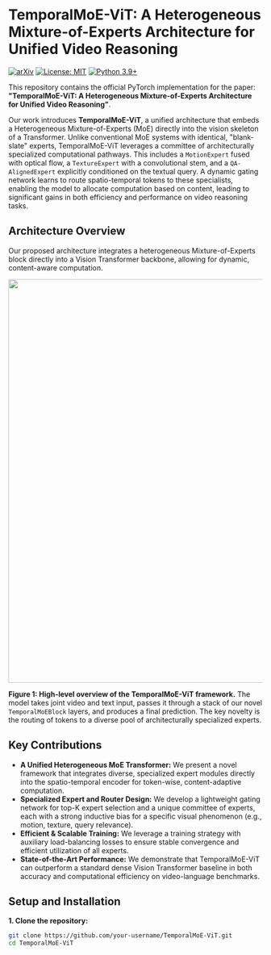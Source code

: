 # TemporalMoE-ViT: A Heterogeneous Mixture-of-Experts Architecture for Unified Video Reasoning

[![arXiv](https://img.shields.io/badge/arXiv-24XX.XXXXX-b31b1b.svg)](https://arxiv.org/abs/24XX.XXXXX) <!-- TODO: Replace with your actual arXiv link -->
[![License: MIT](https://img.shields.io/badge/License-MIT-yellow.svg)](https://opensource.org/licenses/MIT)
[![Python 3.9+](https://img.shields.io/badge/python-3.9+-blue.svg)](https://www.python.org/downloads/release/python-390/)

This repository contains the official PyTorch implementation for the paper: **"TemporalMoE-ViT: A Heterogeneous Mixture-of-Experts Architecture for Unified Video Reasoning"**.

Our work introduces **TemporalMoE-ViT**, a unified architecture that embeds a Heterogeneous Mixture-of-Experts (MoE) directly into the vision skeleton of a Transformer. Unlike conventional MoE systems with identical, "blank-slate" experts, TemporalMoE-ViT leverages a committee of architecturally specialized computational pathways. This includes a `MotionExpert` fused with optical flow, a `TextureExpert` with a convolutional stem, and a `QA-AlignedExpert` explicitly conditioned on the textual query. A dynamic gating network learns to route spatio-temporal tokens to these specialists, enabling the model to allocate computation based on content, leading to significant gains in both efficiency and performance on video reasoning tasks.

## Architecture Overview

Our proposed architecture integrates a heterogeneous Mixture-of-Experts block directly into a Vision Transformer backbone, allowing for dynamic, content-aware computation.

<!-- TODO: Insert your architecture diagram image here -->
<!-- Example: ![Architecture Diagram](assets/architecture_diagram.png) -->
<p align="center">
  <img src="path/to/your/diagram.png" width="800">
</p>

**Figure 1: High-level overview of the TemporalMoE-ViT framework.** The model takes joint video and text input, passes it through a stack of our novel `TemporalMoEBlock` layers, and produces a final prediction. The key novelty is the routing of tokens to a diverse pool of architecturally specialized experts.

## Key Contributions

-   **A Unified Heterogeneous MoE Transformer:** We present a novel framework that integrates diverse, specialized expert modules directly into the spatio-temporal encoder for token-wise, content-adaptive computation.
-   **Specialized Expert and Router Design:** We develop a lightweight gating network for top-K expert selection and a unique committee of experts, each with a strong inductive bias for a specific visual phenomenon (e.g., motion, texture, query relevance).
-   **Efficient & Scalable Training:** We leverage a training strategy with auxiliary load-balancing losses to ensure stable convergence and efficient utilization of all experts.
-   **State-of-the-Art Performance:** We demonstrate that TemporalMoE-ViT can outperform a standard dense Vision Transformer baseline in both accuracy and computational efficiency on video-language benchmarks.

## Setup and Installation

**1. Clone the repository:**
```bash
git clone https://github.com/your-username/TemporalMoE-ViT.git
cd TemporalMoE-ViT

